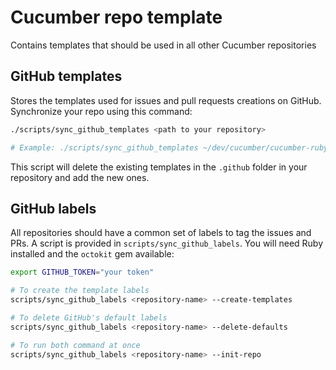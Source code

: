 # Cucumber repo template

Contains templates that should be used in all other Cucumber repositories

## GitHub templates

Stores the templates used for issues and pull requests creations on GitHub. Synchronize your repo using this command:

```bash
./scripts/sync_github_templates <path to your repository>

# Example: ./scripts/sync_github_templates ~/dev/cucumber/cucumber-ruby
```

This script will delete the existing templates in the `.github` folder in your repository and add the new ones.

## GitHub labels

All repositories should have a common set of labels to tag the issues and PRs. A script is provided in `scripts/sync_github_labels`. You will need Ruby installed and the `octokit` gem available:

```bash
export GITHUB_TOKEN="your token"

# To create the template labels
scripts/sync_github_labels <repository-name> --create-templates

# To delete GitHub's default labels
scripts/sync_github_labels <repository-name> --delete-defaults

# To run both command at once
scripts/sync_github_labels <repository-name> --init-repo
```
